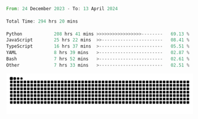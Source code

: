 <!--START_SECTION:waka-->

```rust
From: 24 December 2023 - To: 13 April 2024

Total Time: 294 hrs 20 mins

Python            208 hrs 41 mins >>>>>>>>>>>>>>>>>--------   69.13 %
JavaScript        25 hrs 22 mins  >>-----------------------   08.41 %
TypeScript        16 hrs 37 mins  >------------------------   05.51 %
YAML              8 hrs 39 mins   >------------------------   02.87 %
Bash              7 hrs 52 mins   >------------------------   02.61 %
Other             7 hrs 33 mins   >------------------------   02.51 %
```

<!--END_SECTION:waka-->


<picture>
  <source media="(prefers-color-scheme: dark)" srcset="https://raw.githubusercontent.com/jeerawut97/jeerawut97/output/github-contribution-grid-snake.svg">
  <img alt="github contribution grid snake animation" src="https://raw.githubusercontent.com/jeerawut97/jeerawut97/output/github-contribution-grid-snake.svg">
</picture>
